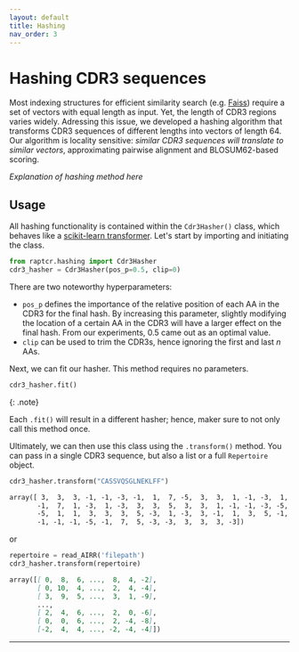 ```yaml
---
layout: default
title: Hashing
nav_order: 3
---
```


# Hashing CDR3 sequences

Most indexing structures for efficient similarity search (e.g. [Faiss]) require
a set of vectors with equal length as input. Yet, the length of CDR3 regions
varies widely. Adressing this issue, we developed a hashing algorithm that
transforms CDR3 sequences of different lengths into vectors of length 64. Our
algorithm is locality sensitive: *similar CDR3 sequences will translate to
similar vectors*, approximating pairwise alignment and BLOSUM62-based scoring.

*Explanation of hashing method here*

## Usage

All hashing functionality is contained within the `Cdr3Hasher()` class, which
behaves like a [scikit-learn transformer]. Let's start by importing and
initiating the class.

```python
from raptcr.hashing import Cdr3Hasher
cdr3_hasher = Cdr3Hasher(pos_p=0.5, clip=0)
```

There are two noteworthy hyperparameters:

- `pos_p` defines the importance of the relative position of each AA in the CDR3
  for the final hash. By increasing this parameter, slightly modifying the
  location of a certain AA in the CDR3 will have a larger effect on the final
  hash. From our experiments, 0.5 came out as an optimal value.
- `clip` can be used to trim the CDR3s, hence ignoring the first and last *n* AAs.

Next, we can fit our hasher. This method requires no parameters.

```python
cdr3_hasher.fit()
```

{: .note}

Each `.fit()` will result in a different hasher; hence, maker sure to
not only call this method once. 

Ultimately, we can then use this class using the `.transform()` method. You can
pass in a single CDR3 sequence, but also a list or a full `Repertoire` object.

<div class="code-example" markdown=1>

```python
cdr3_hasher.transform("CASSVQSGLNEKLFF")
``` 
</div>

```markdown
array([ 3,  3,  3, -1, -1, -3, -1,  1,  7, -5,  3,  3,  1, -1, -3,  1, -3,
       -1,  7,  1, -3,  1, -3,  3,  3,  5,  3,  3,  1, -1, -1, -3, -5, -3,
       -5,  1,  1,  3,  3,  3,  5, -3,  1, -3,  3, -1,  1,  3,  5, -1, -5,
       -1, -1, -1, -5, -1,  7,  5, -3, -3,  3,  3,  3, -3])
```

or

<div class="code-example" markdown=1>

```python
repertoire = read_AIRR('filepath')
cdr3_hasher.transform(repertoire)
``` 
</div>

```markdown
array([[ 0,  8,  6, ...,  8,  4, -2],
       [ 0, 10,  4, ...,  2,  4, -4],
       [ 3,  9,  5, ...,  3,  1, -9],
       ...,
       [ 2,  4,  6, ...,  2,  0, -6],
       [ 0,  0,  6, ...,  2, -4, -8],
       [-2,  4,  4, ..., -2, -4, -4]])
```


---
[Faiss]:https://faiss.ai/
[ClusTCR]:https://svalkiers.github.io/clusTCR/
[scikit-learn transformer]: https://scikit-learn.org/stable/data_transforms.html